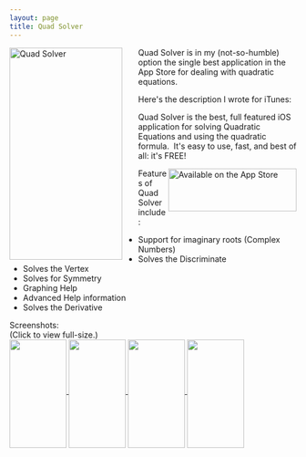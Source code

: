 ```yaml
---
layout: page
title: Quad Solver
---
```


<img alt="Quad Solver" src="{{ site.url }}/images/qs-1.5-0.png"
height="372" width="198" style="margin-right: 2em; float: left" />

Quad Solver is in my (not-so-humble) option the single best application in the App Store for dealing with quadratic equations.

Here's the description I wrote for iTunes:

Quad Solver is the best, full featured iOS application for solving Quadratic Equations and using the quadratic formula.  It's easy to use, fast, and best of all: it's FREE!

<img align="right" alt="Available on the App Store" height="75"
src="{{ site.url }}/images/app_store.png" width="225" />

Features of Quad Solver include:

* Support for imaginary roots (Complex Numbers)
* Solves the Discriminate
* Solves the Vertex
* Solves for Symmetry
* Graphing Help
* Advanced Help information
* Solves the Derivative

<div>
Screenshots:
<br />
(Click to view full-size.)
</div>

<div class="center">
    <a rel="lightbox[qs]" href="{{ site.url }}/images/qs-1.5-1.png">
        <img align="middle" height="190" width="100"
            src="{{ site.url }}/images/qs-1.5-1.png" />
    </a>
    <a rel="lightbox[qs]" href="{{ site.url }}/images/qs-1.5-2.png">
        <img align="middle" height="190" width="100"
            src="{{ site.url }}/images/qs-1.5-2.png" />
    </a>
    <a rel="lightbox[qs]" href="{{ site.url }}/images/qs-1.5-3.png">
        <img align="middle" height="190" width="100"
            src="{{ site.url }}/images/qs-1.5-3.png" />
    </a>
    <a rel="lightbox[qs]" href="{{ site.url }}/images/qs-1.5-4.png">
        <img align="middle" height="190" width="100"
            src="{{ site.ur l}}/images/qs-1.5-4.png" />
    </a>
</div>

